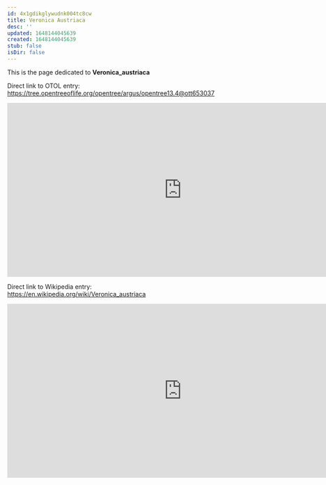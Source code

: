 ```yaml
---
id: 4x1gdikglywudnk004tc8cw
title: Veronica Austriaca
desc: ''
updated: 1648144045639
created: 1648144045639
stub: false
isDir: false
---
```

This is the page dedicated to **Veronica_austriaca**


Direct link to OTOL entry: https://tree.opentreeoflife.org/opentree/argus/opentree13.4@ott653037



<html>
    <body>
    <iframe src="https://tree.opentreeoflife.org/opentree/argus/opentree13.4@ott653037"
    width="800" height="400" frameborder="0" allowfullscreen> </iframe>
    </body>
</html>
    


Direct link to Wikipedia entry: https://en.wikipedia.org/wiki/Veronica_austriaca



<html>
    <body>
    <iframe src="https://en.wikipedia.org/wiki/Veronica_austriaca"
    width="800" height="400" frameborder="0" allowfullscreen> </iframe>
    </body>
</html>
    
